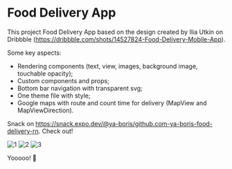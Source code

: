 # Food Delivery App

This project Food Delivery App based on the design created by Ilia Utkin on Dribbble (https://dribbble.com/shots/14527824-Food-Delivery-Mobile-App).

Some key aspects:

- Rendering components (text, view, images, background image, touchable opacity);
- Custom components and props;
- Bottom bar navigation with transparent svg;
- One theme file with style;
- Google maps with route and count time for delivery (MapView and MapViewDirection).

Snack on https://snack.expo.dev/@ya-boris/github.com-ya-boris-food-delivery-rn. Check out!

![1](https://user-images.githubusercontent.com/68222437/127187965-24556b04-69c7-4dbe-aeeb-213db76ce53e.jpg)
![2](https://user-images.githubusercontent.com/68222437/127187972-c7057fb2-89c1-4b85-9d7c-2f34a39f73b4.jpg)
![3](https://user-images.githubusercontent.com/68222437/127187978-27a39479-b803-49da-a675-932e9b7e3064.jpg)

Yooooo! 🚀 

